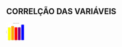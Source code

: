 <h2> CORRELÇÃO DAS VARIÁVEIS </h2>
<img src="https://github.com/Leogrimes25/Estudo-na-Base-Cardiac-Disease/blob/main/download%20(4).png" alt="Logo do GitHub" width="50" height="50">
